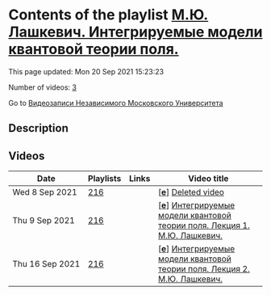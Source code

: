 # Contents of the playlist [М.Ю. Лашкевич. Интегрируемые модели квантовой теории поля.](https://www.youtube.com/playlist?list=PLp9ABVh6_x4G2mFSD5wY9YSV-GSlzik5F)

This page updated: Mon 20 Sep 2021 15:23:23

Number of videos: [3](#videos)

Go to [Видеозаписи Независимого Московского Университета](../README.md)

## Description



## Videos

|Date|Playlists|Links|Video title|
|---|---|---|---|
| Wed&nbsp;8&nbsp;Sep&nbsp;2021 | [216](../playlists/216 "М.Ю. Лашкевич. Интегрируемые модели квантовой теории поля.") |  | [[**e**](https://studio.youtube.com/video/drG_xCwTn_k/edit "Edit")] [Deleted video](https://www.youtube.com/watch?v=drG_xCwTn_k&list=PLp9ABVh6_x4G2mFSD5wY9YSV-GSlzik5F "This video is unavailable.") |
| Thu&nbsp;9&nbsp;Sep&nbsp;2021 | [216](../playlists/216 "М.Ю. Лашкевич. Интегрируемые модели квантовой теории поля.") |  | [[**e**](https://studio.youtube.com/video/QV1vew31YcU/edit "Edit")] [Интегрируемые модели квантовой теории поля. Лекция 1. М.Ю. Лашкевич.](https://www.youtube.com/watch?v=QV1vew31YcU&list=PLp9ABVh6_x4G2mFSD5wY9YSV-GSlzik5F "Спецкурс для 5 курса МФТИ.") |
| Thu&nbsp;16&nbsp;Sep&nbsp;2021 | [216](../playlists/216 "М.Ю. Лашкевич. Интегрируемые модели квантовой теории поля.") |  | [[**e**](https://studio.youtube.com/video/6n3BIEGV_Ws/edit "Edit")] [Интегрируемые модели квантовой теории поля. Лекция 2. М.Ю. Лашкевич.](https://www.youtube.com/watch?v=6n3BIEGV_Ws&list=PLp9ABVh6_x4G2mFSD5wY9YSV-GSlzik5F "Спецкурс для 5 курса МФТИ.") |
